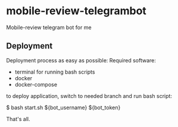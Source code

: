 # mobile-review-telegrambot
Mobile-review telegram bot for me

## Deployment
Deployment process as easy as possible:
Required software:
- terminal for running bash scripts
- docker
- docker-compose

to deploy application, switch to needed branch and run bash script:

$ bash start.sh ${bot_username} ${bot_token}

That's all.
